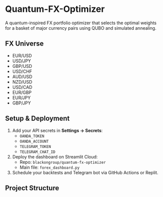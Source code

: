 # Quantum-FX-Optimizer

A quantum-inspired FX portfolio optimizer that selects the optimal weights
for a basket of major currency pairs using QUBO and simulated annealing.

## FX Universe
- EUR/USD  
- USD/JPY  
- GBP/USD  
- USD/CHF  
- AUD/USD  
- NZD/USD  
- USD/CAD  
- EUR/GBP  
- EUR/JPY  
- GBP/JPY  

## Setup & Deployment

1. Add your API secrets in **Settings → Secrets**:
   - `OANDA_TOKEN`  
   - `OANDA_ACCOUNT`  
   - `TELEGRAM_TOKEN`  
   - `TELEGRAM_CHAT_ID`  
2. Deploy the dashboard on Streamlit Cloud:
   - Repo: `blackongroup/quantum-fx-optimizer`  
   - Main file: `forex_dashboard.py`  
3. Schedule your backtests and Telegram bot via GitHub Actions or Replit.

## Project Structure

